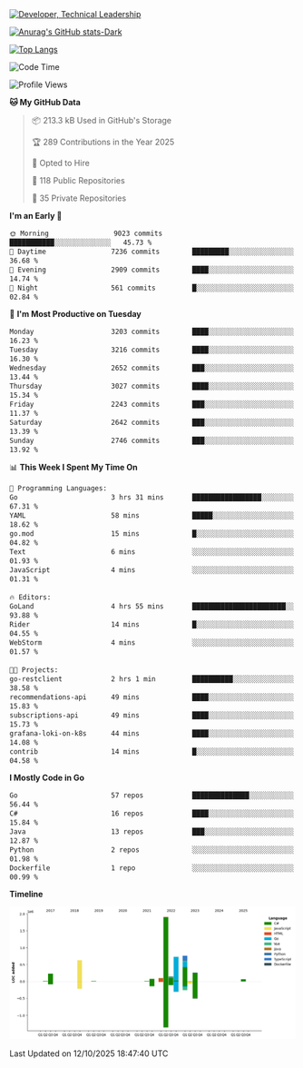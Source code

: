<div>
  <a href="https://www.linkedin.com/in/arielpineiro/" target="_blank" rel="nofollow noopener noreferrer">
    <img src="https://img.shields.io/badge/-LinkedIn-%230077B5?style=for-the-badge&logo=linkedin&logoColor=white" alt="Developer, Technical Leadership" title="Ariel Piñeiro">
  </a>
</div>

[![Anurag's GitHub stats-Dark](https://github-readme-stats.vercel.app/api?username=arielsrv&show_icons=true&theme=dark#gh-dark-mode-only)](https://github.com/anuraghazra/github-readme-stats#gh-dark-mode-only)

[![Top Langs](https://github-readme-stats.vercel.app/api/top-langs/?username=arielsrv&layout=compact&langs_count=10&theme=dark#gh-dark-mode-only)](https://github.com/anuraghazra/github-readme-stats&theme=dark#gh-dark-mode-only)

<!--START_SECTION:waka-->
![Code Time](http://img.shields.io/badge/Code%20Time-1%2C397%20hrs%2015%20mins-blue)

![Profile Views](http://img.shields.io/badge/Profile%20Views-1-blue)

**🐱 My GitHub Data** 

> 📦 213.3 kB Used in GitHub's Storage 
 > 
> 🏆 289 Contributions in the Year 2025
 > 
> 💼 Opted to Hire
 > 
> 📜 118 Public Repositories 
 > 
> 🔑 35 Private Repositories 
 > 
**I'm an Early 🐤** 

```text
🌞 Morning                9023 commits        ███████████░░░░░░░░░░░░░░   45.73 % 
🌆 Daytime                7236 commits        █████████░░░░░░░░░░░░░░░░   36.68 % 
🌃 Evening                2909 commits        ████░░░░░░░░░░░░░░░░░░░░░   14.74 % 
🌙 Night                  561 commits         █░░░░░░░░░░░░░░░░░░░░░░░░   02.84 % 
```
📅 **I'm Most Productive on Tuesday** 

```text
Monday                   3203 commits        ████░░░░░░░░░░░░░░░░░░░░░   16.23 % 
Tuesday                  3216 commits        ████░░░░░░░░░░░░░░░░░░░░░   16.30 % 
Wednesday                2652 commits        ███░░░░░░░░░░░░░░░░░░░░░░   13.44 % 
Thursday                 3027 commits        ████░░░░░░░░░░░░░░░░░░░░░   15.34 % 
Friday                   2243 commits        ███░░░░░░░░░░░░░░░░░░░░░░   11.37 % 
Saturday                 2642 commits        ███░░░░░░░░░░░░░░░░░░░░░░   13.39 % 
Sunday                   2746 commits        ███░░░░░░░░░░░░░░░░░░░░░░   13.92 % 
```


📊 **This Week I Spent My Time On** 

```text
💬 Programming Languages: 
Go                       3 hrs 31 mins       █████████████████░░░░░░░░   67.31 % 
YAML                     58 mins             █████░░░░░░░░░░░░░░░░░░░░   18.62 % 
go.mod                   15 mins             █░░░░░░░░░░░░░░░░░░░░░░░░   04.82 % 
Text                     6 mins              ░░░░░░░░░░░░░░░░░░░░░░░░░   01.93 % 
JavaScript               4 mins              ░░░░░░░░░░░░░░░░░░░░░░░░░   01.31 % 

🔥 Editors: 
GoLand                   4 hrs 55 mins       ███████████████████████░░   93.88 % 
Rider                    14 mins             █░░░░░░░░░░░░░░░░░░░░░░░░   04.55 % 
WebStorm                 4 mins              ░░░░░░░░░░░░░░░░░░░░░░░░░   01.57 % 

🐱‍💻 Projects: 
go-restclient            2 hrs 1 min         ██████████░░░░░░░░░░░░░░░   38.58 % 
recommendations-api      49 mins             ████░░░░░░░░░░░░░░░░░░░░░   15.83 % 
subscriptions-api        49 mins             ████░░░░░░░░░░░░░░░░░░░░░   15.73 % 
grafana-loki-on-k8s      44 mins             ████░░░░░░░░░░░░░░░░░░░░░   14.08 % 
contrib                  14 mins             █░░░░░░░░░░░░░░░░░░░░░░░░   04.58 % 
```

**I Mostly Code in Go** 

```text
Go                       57 repos            ██████████████░░░░░░░░░░░   56.44 % 
C#                       16 repos            ████░░░░░░░░░░░░░░░░░░░░░   15.84 % 
Java                     13 repos            ███░░░░░░░░░░░░░░░░░░░░░░   12.87 % 
Python                   2 repos             ░░░░░░░░░░░░░░░░░░░░░░░░░   01.98 % 
Dockerfile               1 repo              ░░░░░░░░░░░░░░░░░░░░░░░░░   00.99 % 
```



**Timeline**

![Lines of Code chart](https://raw.githubusercontent.com/arielsrv/arielsrv/main/assets/bar_graph.png)


 Last Updated on 12/10/2025 18:47:40 UTC
<!--END_SECTION:waka-->
